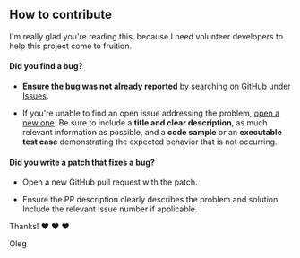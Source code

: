 ## How to contribute

I'm really glad you're reading this, because I need volunteer developers to help this project come to fruition.

#### **Did you find a bug?**

* **Ensure the bug was not already reported** by searching on GitHub under [Issues](https://github.com/levabd/digit-symbol-recogniser/issues).

* If you're unable to find an open issue addressing the problem, [open a new one](https://github.com/levabd/digit-symbol-recogniser/issues/new). Be sure to include a **title and clear description**, as much relevant information as possible, and a **code sample** or an **executable test case** demonstrating the expected behavior that is not occurring.

#### **Did you write a patch that fixes a bug?**

* Open a new GitHub pull request with the patch.

* Ensure the PR description clearly describes the problem and solution. Include the relevant issue number if applicable.

Thanks! :heart: :heart: :heart:

Oleg
